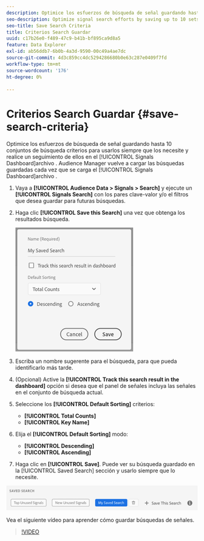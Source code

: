 ```yaml
---
description: Optimice los esfuerzos de búsqueda de señal guardando hasta 10 conjuntos de búsqueda criterios para usarlos siempre que los necesite y realice un seguimiento de ellos en el panel. Audience Manager vuelve a cargar las búsquedas guardadas cada vez que carga el tablero.
seo-description: Optimize signal search efforts by saving up to 10 sets of search criteria to use whenever you need them, and track them on the Dashboard. Audience Manager reloads the saved searches every time you load the Dashboard.
seo-title: Save Search Criteria
title: Criterios Search Guardar
uuid: c17b26e0-f489-47c9-b41b-bf895ca9d8a5
feature: Data Explorer
exl-id: ab56ddb7-6b0b-4a3d-9590-00c49a4ae7dc
source-git-commit: 4d3c859cc4dc5294286680b0e63c287e0409f7fd
workflow-type: tm+mt
source-wordcount: '176'
ht-degree: 0%

---
```


# Criterios Search Guardar {#save-search-criteria}

Optimice los esfuerzos de búsqueda de señal guardando hasta 10 conjuntos de búsqueda criterios para usarlos siempre que los necesite y realice un seguimiento de ellos en el [!UICONTROL Signals Dashboard]archivo . Audience Manager vuelve a cargar las búsquedas guardadas cada vez que se carga el [!UICONTROL Signals Dashboard]archivo .

1. Vaya a **[!UICONTROL Audience Data > Signals > Search]** y ejecute un **[!UICONTROL Signals Search]** con los pares clave-valor y/o el filtros que desea guardar para futuras búsquedas.
1. Haga clic **[!UICONTROL Save this Search]** una vez que obtenga los resultados búsqueda.

   ![Resultado de los pasos](assets/save-search-criteria.png)
1. Escriba un nombre sugerente para el búsqueda, para que pueda identificarlo más tarde.
1. (Opcional) Active la **[!UICONTROL Track this search result in the dashboard]** opción si desea que el panel de señales incluya las señales en el conjunto de búsqueda actual.
1. Seleccione los **[!UICONTROL Default Sorting]** criterios:
   * **[!UICONTROL Total Counts]**
   * **[!UICONTROL Key Name]**
1. Elija el **[!UICONTROL Default Sorting]** modo:
   * **[!UICONTROL Descending]**
   * **[!UICONTROL Ascending]**
1. Haga clic en **[!UICONTROL Save]**. Puede ver su búsqueda guardado en la [!UICONTROL Saved Search] sección y usarlo siempre que lo necesite.

![búsqueda guardado](assets/saved-search.png)

Vea el siguiente vídeo para aprender cómo guardar búsquedas de señales.

>[!VIDEO](https://video.tv.adobe.com/v/25147/)
